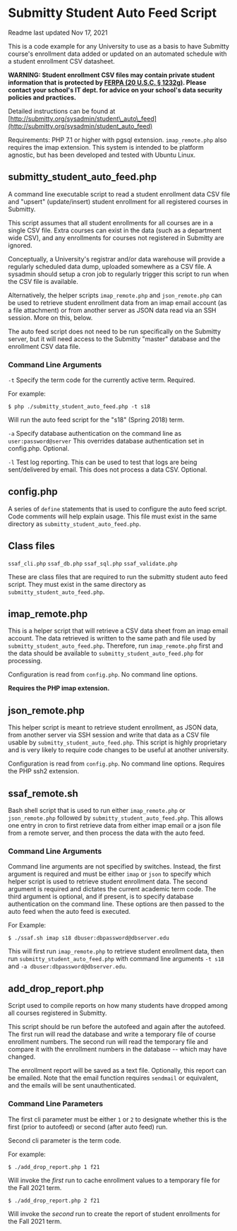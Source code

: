 # Submitty Student Auto Feed Script
Readme last updated Nov 17, 2021

This is a code example for any University to use as a basis to have Submitty course's enrollment data added or updated on an automated schedule with a student enrollment CSV datasheet.

__WARNING: Student enrollment CSV files may contain private student
information that is protected by [FERPA (20 U.S.C. § 1232g)](https://www2.ed.gov/policy/gen/guid/fpco/ferpa/index.html).
Please contact your school's IT dept. for advice on your school's data security
policies and practices.__

Detailed instructions can be found at [http://submitty.org/sysadmin/student\_auto\_feed](http://submitty.org/sysadmin/student_auto_feed)

Requirements: PHP 7.1 or higher with pgsql extension.  `imap_remote.php` also
requires the imap extension.  This system is intended to be platform agnostic,
but has been developed and tested with Ubuntu Linux.

## submitty\_student\_auto\_feed.php
A command line executable script to read a student enrollment data CSV file and
"upsert" (update/insert) student enrollment for all registered courses in Submitty.

This script assumes that all student enrollments for all courses are in a single
CSV file.  Extra courses can exist in the data (such as a department wide CSV),
and any enrollments for courses not registered in Submitty are ignored.

Conceptually, a University's registrar and/or data warehouse will provide a
regularly scheduled data dump, uploaded somewhere as a CSV file.  A sysadmin
should setup a cron job to regularly trigger this script to run when the CSV
file is available.

Alternatively, the helper scripts `imap_remote.php` and `json_remote.php` can be
used to retrieve student enrollment data from an imap email account (as a file
attachment) or from another server as JSON data read via an SSH session.  More
on this, below.

The auto feed script does not need to be run specifically on the Submitty
server, but it will need access to the Submitty "master" database and the
enrollment CSV data file.

### Command Line Arguments

`-t` Specify the term code for the currently active term.  Required.

For example:

`$ php ./submitty_student_auto_feed.php -t s18`

Will run the auto feed script for the "s18" (Spring 2018) term.

`-a` Specify database authentication on the command line as `user:password@server`
This overrides database authentication set in config.php.  Optional.

`-l` Test log reporting.  This can be used to test that logs are being
sent/delivered by email.  This does not process a data CSV.  Optional.

## config.php
A series of `define` statements that is used to configure the auto feed script.
Code comments will help explain usage.  This file must exist in the same directory
as `submitty_student_auto_feed.php`.

## Class files
`ssaf_cli.php`
`ssaf_db.php`
`ssaf_sql.php`
`ssaf_validate.php`

These are class files that are required to run the submitty student auto feed
script.  They must exist in the same directory as `submitty_student_auto_feed.php`.

## imap\_remote.php

This is a helper script that will retrieve a CSV data sheet from an imap email
account.  The data retrieved is written to the same path and file used by
`submitty_student_auto_feed.php`.  Therefore, run `imap_remote.php` first
and the data should be available to `submitty_student_auto_feed.php` for
processing.

Configuration is read from `config.php`.  No command line options.

__Requires the PHP imap extension.__

## json\_remote.php

This helper script is meant to retrieve student enrollment, as JSON data, from
another server via SSH session and write that data as a CSV file usable by
`submitty_student_auto_feed.php`.  This script is highly proprietary and is
very likely to require code changes to be useful at another university.

Configuration is read from `config.php`.  No command line options.  Requires the
PHP ssh2 extension.

## ssaf\_remote.sh

Bash shell script that is used to run either `imap_remote.php` or `json_remote.php`
followed by `submitty_student_auto_feed.php`.  This allows one entry in cron
to first retrieve data from either imap email or a json file from a remote server,
and then process the data with the auto feed.

### Command Line Arguments

Command line arguments are not specified by switches.  Instead, the first
argument is required and must be either `imap` or `json` to specify which helper
script is used to retrieve student enrollment data.  The second argument is
required and dictates the current academic term code.  The third argument is
optional, and if present, is to specify database authentication on the command
line.  These options are then passed to the auto feed when the auto feed is
executed.

For Example:

`$ ./ssaf.sh imap s18 dbuser:dbpassword@dbserver.edu`

This will first run `imap_remote.php` to retrieve student enrollment data, then
run `submitty_student_auto_feed.php` with command line arguments `-t s18`
and `-a dbuser:dbpassword@dbserver.edu`.

## add_drop_report.php

Script used to compile reports on how many students have dropped among all
courses registered in Submitty.

This script should be run before the autofeed and again after the autofeed.
The first run will read the database and write a temporary file of course
enrollment numbers.  The second run will read the temporary file and compare
it with the enrollment numbers in the database -- which may have changed.

The enrollment report will be saved as a text file.  Optionally, this report
can be emailed.  Note that the email function requires `sendmail` or equivalent,
and the emails will be sent unauthenticated.

### Command Line Parameters

The first cli parameter must be either `1` or `2` to designate whether this is
the first (prior to autofeed) or second (after auto feed) run.

Second cli parameter is the term code.

For example:  
```
$ ./add_drop_report.php 1 f21
```
Will invoke the _first_ run to cache enrollment values to a temporary file for
the Fall 2021 term.
```
$ ./add_drop_report.php 2 f21
```
Will invoke the _second_ run to create the report of student enrollments for the
Fall 2021 term.
